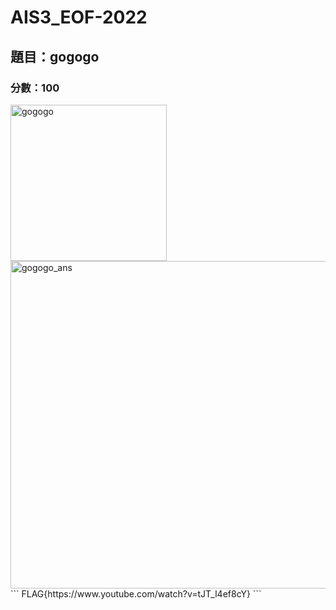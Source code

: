 # AIS3_EOF-2022
## 題目：gogogo  
### 分數：100  
<img width="250" alt="gogogo" src="https://user-images.githubusercontent.com/90737813/149650883-82768ffb-f364-40e3-a135-4da7aed3c821.png">
<img width="524" alt="gogogo_ans" src="https://user-images.githubusercontent.com/90737813/149650917-745dbb4c-5810-42c1-bc5e-5af8b91fe526.png">
```
FLAG{https://www.youtube.com/watch?v=tJT_l4ef8cY}
```

